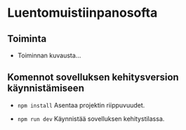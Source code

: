 # Luentomuistiinpanosofta

## Toiminta

- Toiminnan kuvausta...

## Komennot sovelluksen kehitysversion käynnistämiseen

- `npm install`
  Asentaa projektin riippuvuudet.

- `npm run dev`
  Käynnistää sovelluksen kehitystilassa.
